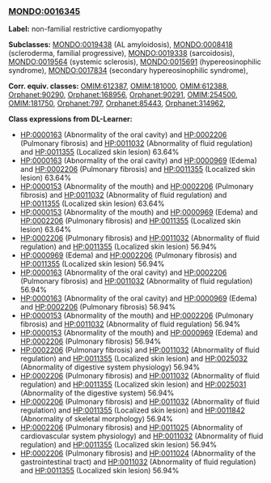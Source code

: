 
### [MONDO:0016345](http://purl.obolibrary.org/obo/MONDO_0016345)
**Label:** non-familial restrictive cardiomyopathy

**Subclasses:** [MONDO:0019438](http://purl.obolibrary.org/obo/MONDO_0019438) (AL amyloidosis), [MONDO:0008418](http://purl.obolibrary.org/obo/MONDO_0008418) (scleroderma, familial progressive), [MONDO:0019338](http://purl.obolibrary.org/obo/MONDO_0019338) (sarcoidosis), [MONDO:0019564](http://purl.obolibrary.org/obo/MONDO_0019564) (systemic sclerosis), [MONDO:0015691](http://purl.obolibrary.org/obo/MONDO_0015691) (hypereosinophilic syndrome), [MONDO:0017834](http://purl.obolibrary.org/obo/MONDO_0017834) (secondary hypereosinophilic syndrome), 

**Corr. equiv. classes:** [OMIM:612387](http://purl.obolibrary.org/obo/OMIM_612387), [OMIM:181000](http://purl.obolibrary.org/obo/OMIM_181000), [OMIM:612388](http://purl.obolibrary.org/obo/OMIM_612388), [Orphanet:90290](http://www.orpha.net/ORDO/Orphanet_90290), [Orphanet:168956](http://www.orpha.net/ORDO/Orphanet_168956), [Orphanet:90291](http://www.orpha.net/ORDO/Orphanet_90291), [OMIM:254500](http://purl.obolibrary.org/obo/OMIM_254500), [OMIM:181750](http://purl.obolibrary.org/obo/OMIM_181750), [Orphanet:797](http://www.orpha.net/ORDO/Orphanet_797), [Orphanet:85443](http://www.orpha.net/ORDO/Orphanet_85443), [Orphanet:314962](http://www.orpha.net/ORDO/Orphanet_314962), 

**Class expressions from DL-Learner:**

- [HP:0000163](http://purl.obolibrary.org/obo/HP_0000163) (Abnormality of the oral cavity) and [HP:0002206](http://purl.obolibrary.org/obo/HP_0002206) (Pulmonary fibrosis) and [HP:0011032](http://purl.obolibrary.org/obo/HP_0011032) (Abnormality of fluid regulation) and [HP:0011355](http://purl.obolibrary.org/obo/HP_0011355) (Localized skin lesion) 63.64%
- [HP:0000163](http://purl.obolibrary.org/obo/HP_0000163) (Abnormality of the oral cavity) and [HP:0000969](http://purl.obolibrary.org/obo/HP_0000969) (Edema) and [HP:0002206](http://purl.obolibrary.org/obo/HP_0002206) (Pulmonary fibrosis) and [HP:0011355](http://purl.obolibrary.org/obo/HP_0011355) (Localized skin lesion) 63.64%
- [HP:0000153](http://purl.obolibrary.org/obo/HP_0000153) (Abnormality of the mouth) and [HP:0002206](http://purl.obolibrary.org/obo/HP_0002206) (Pulmonary fibrosis) and [HP:0011032](http://purl.obolibrary.org/obo/HP_0011032) (Abnormality of fluid regulation) and [HP:0011355](http://purl.obolibrary.org/obo/HP_0011355) (Localized skin lesion) 63.64%
- [HP:0000153](http://purl.obolibrary.org/obo/HP_0000153) (Abnormality of the mouth) and [HP:0000969](http://purl.obolibrary.org/obo/HP_0000969) (Edema) and [HP:0002206](http://purl.obolibrary.org/obo/HP_0002206) (Pulmonary fibrosis) and [HP:0011355](http://purl.obolibrary.org/obo/HP_0011355) (Localized skin lesion) 63.64%
- [HP:0002206](http://purl.obolibrary.org/obo/HP_0002206) (Pulmonary fibrosis) and [HP:0011032](http://purl.obolibrary.org/obo/HP_0011032) (Abnormality of fluid regulation) and [HP:0011355](http://purl.obolibrary.org/obo/HP_0011355) (Localized skin lesion) 56.94%
- [HP:0000969](http://purl.obolibrary.org/obo/HP_0000969) (Edema) and [HP:0002206](http://purl.obolibrary.org/obo/HP_0002206) (Pulmonary fibrosis) and [HP:0011355](http://purl.obolibrary.org/obo/HP_0011355) (Localized skin lesion) 56.94%
- [HP:0000163](http://purl.obolibrary.org/obo/HP_0000163) (Abnormality of the oral cavity) and [HP:0002206](http://purl.obolibrary.org/obo/HP_0002206) (Pulmonary fibrosis) and [HP:0011032](http://purl.obolibrary.org/obo/HP_0011032) (Abnormality of fluid regulation) 56.94%
- [HP:0000163](http://purl.obolibrary.org/obo/HP_0000163) (Abnormality of the oral cavity) and [HP:0000969](http://purl.obolibrary.org/obo/HP_0000969) (Edema) and [HP:0002206](http://purl.obolibrary.org/obo/HP_0002206) (Pulmonary fibrosis) 56.94%
- [HP:0000153](http://purl.obolibrary.org/obo/HP_0000153) (Abnormality of the mouth) and [HP:0002206](http://purl.obolibrary.org/obo/HP_0002206) (Pulmonary fibrosis) and [HP:0011032](http://purl.obolibrary.org/obo/HP_0011032) (Abnormality of fluid regulation) 56.94%
- [HP:0000153](http://purl.obolibrary.org/obo/HP_0000153) (Abnormality of the mouth) and [HP:0000969](http://purl.obolibrary.org/obo/HP_0000969) (Edema) and [HP:0002206](http://purl.obolibrary.org/obo/HP_0002206) (Pulmonary fibrosis) 56.94%
- [HP:0002206](http://purl.obolibrary.org/obo/HP_0002206) (Pulmonary fibrosis) and [HP:0011032](http://purl.obolibrary.org/obo/HP_0011032) (Abnormality of fluid regulation) and [HP:0011355](http://purl.obolibrary.org/obo/HP_0011355) (Localized skin lesion) and [HP:0025032](http://purl.obolibrary.org/obo/HP_0025032) (Abnormality of digestive system physiology) 56.94%
- [HP:0002206](http://purl.obolibrary.org/obo/HP_0002206) (Pulmonary fibrosis) and [HP:0011032](http://purl.obolibrary.org/obo/HP_0011032) (Abnormality of fluid regulation) and [HP:0011355](http://purl.obolibrary.org/obo/HP_0011355) (Localized skin lesion) and [HP:0025031](http://purl.obolibrary.org/obo/HP_0025031) (Abnormality of the digestive system) 56.94%
- [HP:0002206](http://purl.obolibrary.org/obo/HP_0002206) (Pulmonary fibrosis) and [HP:0011032](http://purl.obolibrary.org/obo/HP_0011032) (Abnormality of fluid regulation) and [HP:0011355](http://purl.obolibrary.org/obo/HP_0011355) (Localized skin lesion) and [HP:0011842](http://purl.obolibrary.org/obo/HP_0011842) (Abnormality of skeletal morphology) 56.94%
- [HP:0002206](http://purl.obolibrary.org/obo/HP_0002206) (Pulmonary fibrosis) and [HP:0011025](http://purl.obolibrary.org/obo/HP_0011025) (Abnormality of cardiovascular system physiology) and [HP:0011032](http://purl.obolibrary.org/obo/HP_0011032) (Abnormality of fluid regulation) and [HP:0011355](http://purl.obolibrary.org/obo/HP_0011355) (Localized skin lesion) 56.94%
- [HP:0002206](http://purl.obolibrary.org/obo/HP_0002206) (Pulmonary fibrosis) and [HP:0011024](http://purl.obolibrary.org/obo/HP_0011024) (Abnormality of the gastrointestinal tract) and [HP:0011032](http://purl.obolibrary.org/obo/HP_0011032) (Abnormality of fluid regulation) and [HP:0011355](http://purl.obolibrary.org/obo/HP_0011355) (Localized skin lesion) 56.94%


